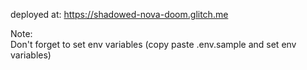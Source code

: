 deployed at: https://shadowed-nova-doom.glitch.me

Note: \
Don't forget to set env variables (copy paste .env.sample and set env variables)
